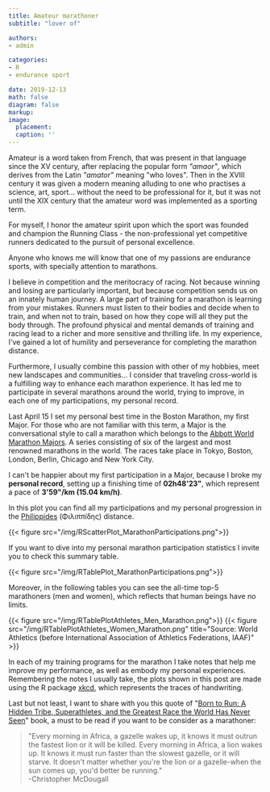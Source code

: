 ```yaml
---
title: Amateur marathoner
subtitle: "lover of"

authors:
- admin

categories:
- R
- endurance sport

date: 2019-12-13
math: false
diagram: false
markup: 
image:
  placement: 
  caption: ''
---
```


Amateur is a word taken from French, that was present in that language since the XV century, after replacing the popular form *"amaor"*, which derives from the Latin *"amator"* meaning "who loves".
Then in the XVIII century it was given a modern meaning alluding to one who practises a science, art, sport... without the need to be professional for it, but it was not until the XIX century that the amateur word was implemented as a sporting term.

For myself, I honor the amateur spirit upon which the sport was founded and champion the Running Class - the non-professional yet competitive runners dedicated to the pursuit of personal excellence.

Anyone who knows me will know that one of my passions are endurance sports, with specially attention to marathons. 

I believe in competition and the meritocracy of racing. Not because winning and losing are particularly important, but because competition sends us on an innately human journey. A large part of training for a marathon is learning from your mistakes. Runners must listen to their bodies and decide when to train, and when not to train, based on how they cope will all they put the body through. The profound physical and mental demands of training and racing lead to a richer and more sensitive and thrilling life. In my experience, I've gained a lot of humility and perseverance for completing the marathon distance. 

Furthermore, I usually combine this passion with other of my hobbies, meet new landscapes and communities... I consider that traveling cross-world is a fulfilling way to enhance each marathon experience. It has led me to participate in several marathons around the world, trying to improve, in each one of my participations, my personal record. 

Last April 15 I set my personal best time in the Boston Marathon, my first Major. For those who are not familiar with this term, a Major is the conversational style to call a marathon which belongs to the [Abbott World Marathon Majors](https://www.worldmarathonmajors.com/ "Abbott World Marathon Majors"). A series consisting of six of the largest and most renowned marathons in the world. The races take place in Tokyo, Boston, London, Berlin, Chicago and New York City.

I can't be happier about my first participation in a Major, because I broke my **personal record**, setting up a finishing time of **02h48'23"**, which represent a pace of **3'59"/km (15.04 km/h)**.

In this plot you can find all my participations and my personal progression in the [Philippides](https://en.wikipedia.org/wiki/Pheidippides "Philippides") (&Phi;&iota;&lambda;&iota;&pi;&pi;&iacute;&delta;&eta;&sigmaf;) distance.

{{< figure src="/img/RScatterPlot_MarathonParticipations.png">}}

If you want to dive into my personal marathon participation statistics I invite you to check this summary table.

{{< figure src="/img/RTablePlot_MarathonParticipations.png">}}

Moreover, in the following tables you can see the all-time top-5 marathoners (men and women), which reflects that human beings have no limits.

{{< figure src="/img/RTablePlotAthletes_Men_Marathon.png">}}
{{< figure src="/img/RTablePlotAthletes_Women_Marathon.png" title="Source: World Athletics (before International Association of Athletics Federations, IAAF)" >}}


In each of my training programs for the marathon I take notes that help me improve my performance, as well as embody my personal experiences. Remembering the notes I usually take, the plots shown in this post are made using the R package [xkcd](https://CRAN.R-project.org/package=xkcd "xkcd"), which represents the traces of handwriting.


Last but not least, I want to share with you this quote of "[Born to Run: A Hidden Tribe, Superathletes, and the Greatest Race the World Has Never Seen](https://archive.org/details/borntorunhiddent00mcdo "Born to Run: A Hidden Tribe, Superathletes, and the Greatest Race the World Has Never Seen")" book, a must to be read if you want to be consider as a marathoner:


>"Every morning in Africa, a gazelle wakes up, it knows it must outrun the fastest lion or it will be killed. 
Every morning in Africa, a lion wakes up. 
It knows it must run faster than the slowest gazelle, or it will starve. 
It doesn't matter whether you're the lion or a gazelle-when the sun comes up, you'd better be running."  
-Christopher McDougall
